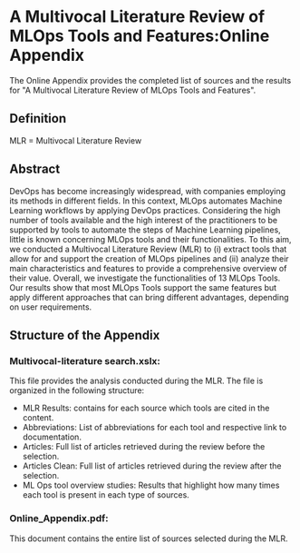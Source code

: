 # A Multivocal Literature Review of MLOps Tools and Features:Online Appendix

The Online Appendix provides the completed list of sources and the results for "A Multivocal Literature Review of MLOps Tools and Features".

## Definition
MLR = Multivocal Literature Review

## Abstract
DevOps has become increasingly widespread, with companies employing its methods in different fields.
In this context, MLOps automates Machine Learning workflows by applying DevOps practices.
Considering the high number of tools available and the high interest of the practitioners to be supported
by tools to automate the steps of Machine Learning pipelines, little is known concerning MLOps tools and their functionalities.
To this aim, we conducted a Multivocal Literature Review (MLR) to (i) extract tools that allow for and support the creation of
MLOps pipelines and (ii) analyze their main characteristics and features to provide a comprehensive overview of their value.
Overall, we investigate the functionalities of 13 MLOps Tools.
Our results show that most MLOps Tools support the same features but apply different approaches that can bring different
advantages, depending on user requirements.

## Structure of the Appendix
### Multivocal-literature search.xslx: 
This file provides the analysis conducted during the MLR.
The file is organized in the following structure:
 - MLR Results: contains for each source which tools are cited in the content.
 - Abbreviations: List of abbreviations for each tool and respective link to documentation.
 - Articles: Full list of articles retrieved during the review before the selection.
 - Articles Clean: Full list of articles retrieved during the review after the selection.
 - ML Ops tool overview studies: Results that highlight how many times each tool is present in each type of sources.

### Online_Appendix.pdf:
This document contains the entire list of sources selected during the MLR.
